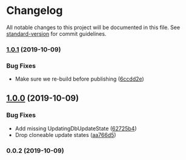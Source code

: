 # Changelog

All notable changes to this project will be documented in this file. See [standard-version](https://github.com/conventional-changelog/standard-version) for commit guidelines.

### [1.0.1](https://github.com/birchill/hikibiki-sync/compare/v1.0.0...v1.0.1) (2019-10-09)


### Bug Fixes

* Make sure we re-build before publishing ([6ccdd2e](https://github.com/birchill/hikibiki-sync/commit/6ccdd2e))

## [1.0.0](https://github.com/birchill/hikibiki-sync/compare/v0.0.2...v1.0.0) (2019-10-09)


### Bug Fixes

* Add missing UpdatingDbUpdateState ([62725b4](https://github.com/birchill/hikibiki-sync/commit/62725b4))
* Drop cloneable update states ([aa766d5](https://github.com/birchill/hikibiki-sync/commit/aa766d5))

### 0.0.2 (2019-10-09)
